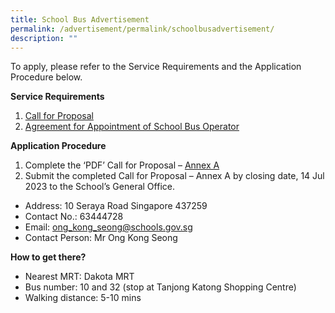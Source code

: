 ```yaml
---
title: School Bus Advertisement
permalink: /advertisement/permalink/schoolbusadvertisement/
description: ""
---
```

To apply, please refer to the Service Requirements and the Application Procedure below.

**Service Requirements**
1. [Call for Proposal](/files/call%20for%20proposals%20by%20school_tkps_12_july_2023.pdf)
2. [Agreement for Appointment of School Bus Operator](/files/agreement%20for%20appointment%20of%20school%20bus%20operator_tkps.pdf)


**Application Procedure**
1. Complete the ‘PDF’ Call for Proposal – [Annex A](/files/call%20for%20proposal%20-%20annex%20a_tkps.pdf)
2. Submit the completed Call for Proposal – Annex A by closing date, 14 Jul 2023 to the School’s General Office.
* Address: 10 Seraya Road Singapore 437259
* Contact No.: 63444728
* Email: ong_kong_seong@schools.gov.sg
* Contact Person: Mr Ong Kong Seong

**How to get there?**
* Nearest MRT: Dakota MRT
* Bus number: 10 and 32 (stop at Tanjong Katong Shopping Centre)
* Walking distance: 5-10 mins